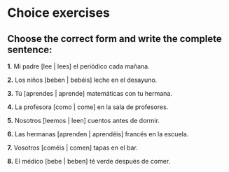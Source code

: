 # Choice exercises

## Choose the correct form and write the complete sentence:

**1.** Mi padre [lee | lees] el periódico cada mañana.

   <div class="answer-line-long"></div>

**2.** Los niños [beben | bebéis] leche en el desayuno.

   <div class="answer-line-long"></div>

**3.** Tú [aprendes | aprende] matemáticas con tu hermana.

   <div class="answer-line-long"></div>

**4.** La profesora [como | come] en la sala de profesores.

   <div class="answer-line-long"></div>

**5.** Nosotros [leemos | leen] cuentos antes de dormir.

   <div class="answer-line-long"></div>

**6.** Las hermanas [aprenden | aprendéis] francés en la escuela.

   <div class="answer-line-long"></div>

**7.** Vosotros [coméis | comen] tapas en el bar.

   <div class="answer-line-long"></div>

**8.** El médico [bebe | beben] té verde después de comer.

   <div class="answer-line-long"></div>